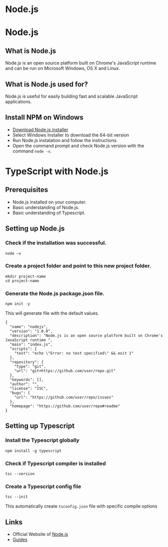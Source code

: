 # Node.js
Node.js
===
## What is Node.js
Node.js is an open source platform built on Chrome's JavaScript runtime and can be run on Microsoft Windows, OS X and Linux.

## What is Node.js used for?
Node.js is useful for easily building fast and scalable JavaScript applications.

## Install NPM on Windows
- [Download Node.js installer](https://nodejs.org/en/download/current/)
- Select Windows Installer to download the 64-bit version
- Run Node.js instalation and follow the instructions.
- Open the command prompt and check Node.js version with the command `node -v`.

TypeScript with Node.js
===
## Prerequisites
- Node.js installed on your computer.
- Basic understanding of Node.js.
- Basic understanding of Typescript.

## Setting up Node.js
### Check if the installation was successful.
```
node –v
```
### Create a project folder and point to this new project folder.
```
mkdir project-name
cd project-name
```
### Generate the Node.js package.json file.
```
npm init -y
```
This will generate file with the default values.
```
{
  "name": "nodejs",
  "version": "1.0.0",
  "description": "Node.js is an open source platform built on Chrome's JavaScript runtime ",
  "main": "index.js",
  "scripts": {
    "test": "echo \"Error: no test specified\" && exit 1"
  },
  "repository": {
    "type": "git",
    "url": "git+https://github.com/user/repo.git"
  },
  "keywords": [],
  "author": "",
  "license": "ISC",
  "bugs": {
    "url": "https://github.com/user/repo/issues"
  },
  "homepage": "https://github.com/user/repo#readme"
}
```
## Setting up Typescript
### Install the Typescript globally
```
npm install -g typescript
```
### Check if Typescript compiler is installed
```
tsc --version
```
### Create a Typescript config file
```
tsc --init
```
This automatically create `tsconfig.json` file with specific compile options
## Links
- Official Website of [Node.js](https://nodejs.org/)
- [Guides](https://nodejs.org/en/docs/guides/)